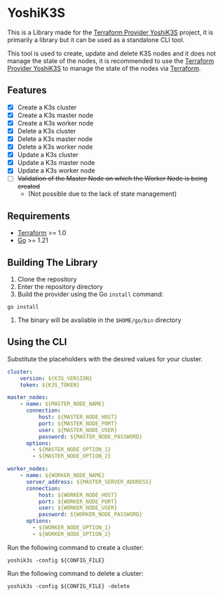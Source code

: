 # YoshiK3S

This is a Library made for the [Terraform Provider YoshiK3S](https://github.com/HideyoshiNakazone/terraform-provider-yoshik3s) project,
it is primarily a library but it can be used as a standalone CLI tool.

This tool is used to create, update and delete K3S nodes and it does not manage the state of the nodes,
it is recommended to use the [Terraform Provider YoshiK3S](https://github.com/HideyoshiNakazone/terraform-provider-yoshik3s)
to manage the state of the nodes via [Terraform](https://www.terraform.io/).

## Features
    
- [x] Create a K3s cluster
- [x] Create a K3s master node
- [x] Create a K3s worker node
- [x] Delete a K3s cluster
- [x] Delete a K3s master node
- [x] Delete a K3s worker node
- [x] Update a K3s cluster
- [x] Update a K3s master node
- [x] Update a K3s worker node
- [ ] ~~Validation of the Master Node on which the Worker Node is being created~~ 
  - (Not possible due to the lack of state management)


## Requirements

- [Terraform](https://developer.hashicorp.com/terraform/downloads) >= 1.0
- [Go](https://golang.org/doc/install) >= 1.21

## Building The Library

1. Clone the repository
1. Enter the repository directory
1. Build the provider using the Go `install` command:

```shell
go install
```

1. The binary will be available in the `$HOME/go/bin` directory

## Using the CLI

Substitute the placeholders with the desired values for your cluster.

```yml
cluster:
    version: ${K3S_VERSION}
    token: ${K3S_TOKEN}

master_nodes:
    - name: ${MASTER_NODE_NAME}
      connection:
          host: ${MASTER_NODE_HOST}
          port: ${MASTER_NODE_PORT}
          user: ${MASTER_NODE_USER}
          password: ${MASTER_NODE_PASSWORD}
      options:
        - ${MASTER_NODE_OPTION_1}
        - ${MASTER_NODE_OPTION_2}

worker_nodes:
    - name: ${WORKER_NODE_NAME}
      server_address: ${MASTER_SERVER_ADDRESS}
      connection:
          host: ${WORKER_NODE_HOST}
          port: ${WORKER_NODE_PORT}
          user: ${WORKER_NODE_USER}
          password: ${WORKER_NODE_PASSWORD}
      options:
        - ${WORKER_NODE_OPTION_1}
        - ${WORKER_NODE_OPTION_2}
```

Run the following command to create a cluster:

```shell
yoshik3s -config ${CONFIG_FILE}
```

Run the following command to delete a cluster:

```shell
yoshik3s -config ${CONFIG_FILE} -delete
```
